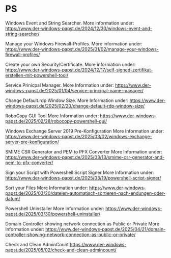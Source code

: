 # PS
Windows Event and String Searcher.
More information under: https://www.der-windows-papst.de/2024/12/30/windows-event-and-string-searcher/

Manage your Windows Firewall-Profiles.
More information under: https://www.der-windows-papst.de/2025/01/02/manage-your-windows-firewall-profiles/

Create your own Security/Certificate.
More information under: https://www.der-windows-papst.de/2024/12/17/self-signed-zertifikat-erstellen-mit-powershell-tool/

Service Prinicpal Manager.
More Information under: https://www.der-windows-papst.de/2025/01/04/service-principal-name-manager/

Change Default.rdp Window Size.
More Information under: https://www.der-windows-papst.de/2025/02/20/change-default-rdp-window-size/

RoboCopy GUI Tool
More Information under: https://www.der-windows-papst.de/2025/02/28/robocopy-powershell-gui/

Windows Exchange Server 2019 Pre-Konfiguration
More Information under: https://www.der-windows-papst.de/2025/03/02/windows-exchange-server-pre-konfiguration/

SMIME CSR Generator and PEM to PFX Converter
More Information under: https://www.der-windows-papst.de/2025/03/13/smime-csr-generator-and-pem-to-pfx-converter/

Sign your Script with Powershell Script Signer
More Information under: https://www.der-windows-papst.de/2025/03/19/powershell-script-signer/

Sort your Files
More Information under: https://www.der-windows-papst.de/2025/03/20/dateien-automatisch-sortieren-nach-endungen-oder-datum/

Powershell Uninstaller
More Information under: https://www.der-windows-papst.de/2025/03/30/powershell-uninstaller/

Domain Controller showing network connection as Public or Private
More Information under: https://www.der-windows-papst.de/2025/04/21/domain-controller-showing-network-connection-as-public-or-private/

Check and Clean AdminCount
https://www.der-windows-papst.de/2025/05/02/check-and-clean-admincount/
